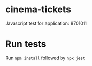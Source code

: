 # cinema-tickets
Javascript test for application: 8701011

# Run tests

Run `npm install` followed by `npx jest`